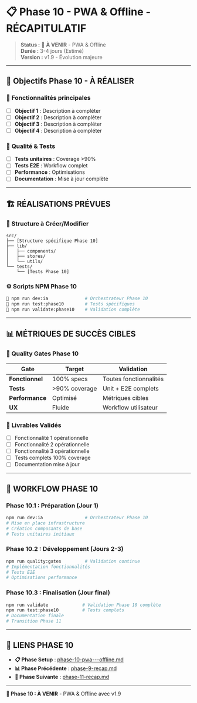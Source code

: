 # 📋 Phase 10 - PWA & Offline - RÉCAPITULATIF

> **Status :** 🔄 **À VENIR** - PWA & Offline  
> **Durée :** 3-4 jours (Estimé)  
> **Version :** v1.9 - Évolution majeure

---

## 🎯 **Objectifs Phase 10 - À RÉALISER**

### 🎯 **Fonctionnalités principales**

- [ ] **Objectif 1** : Description à compléter
- [ ] **Objectif 2** : Description à compléter
- [ ] **Objectif 3** : Description à compléter
- [ ] **Objectif 4** : Description à compléter

### 🎯 **Qualité & Tests**

- [ ] **Tests unitaires** : Coverage >90%
- [ ] **Tests E2E** : Workflow complet
- [ ] **Performance** : Optimisations
- [ ] **Documentation** : Mise à jour complète

---

## 🏗️ **RÉALISATIONS PRÉVUES**

### **📁 Structure à Créer/Modifier**

```
src/
├── [Structure spécifique Phase 10]
├── lib/
│   ├── components/
│   ├── stores/
│   └── utils/
└── tests/
    └── [Tests Phase 10]
```

### **⚙️ Scripts NPM Phase 10**

```bash
🎯 npm run dev:ia              # Orchestrateur Phase 10
🎯 npm run test:phase10        # Tests spécifiques
🎯 npm run validate:phase10    # Validation complète
```

---

## 📊 **MÉTRIQUES DE SUCCÈS CIBLES**

### **🎯 Quality Gates Phase 10**

| Gate            | Target        | Validation             |
| --------------- | ------------- | ---------------------- |
| **Fonctionnel** | 100% specs    | Toutes fonctionnalités |
| **Tests**       | >90% coverage | Unit + E2E complets    |
| **Performance** | Optimisé      | Métriques cibles       |
| **UX**          | Fluide        | Workflow utilisateur   |

### **🎯 Livrables Validés**

- [ ] Fonctionnalité 1 opérationnelle
- [ ] Fonctionnalité 2 opérationnelle
- [ ] Fonctionnalité 3 opérationnelle
- [ ] Tests complets 100% coverage
- [ ] Documentation mise à jour

---

## 🔄 **WORKFLOW PHASE 10**

### **Phase 10.1 : Préparation (Jour 1)**

```bash
npm run dev:ia                # Orchestrateur Phase 10
# Mise en place infrastructure
# Création composants de base
# Tests unitaires initiaux
```

### **Phase 10.2 : Développement (Jours 2-3)**

```bash
npm run quality:gates         # Validation continue
# Implémentation fonctionnalités
# Tests E2E
# Optimisations performance
```

### **Phase 10.3 : Finalisation (Jour final)**

```bash
npm run validate             # Validation Phase 10 complète
npm run test:phase10         # Tests complets
# Documentation finale
# Transition Phase 11
```

---

## 🔗 **LIENS PHASE 10**

- **📋 Phase Setup** : [phase-10-pwa---offline.md](./phase-10-pwa---offline.md)
- **📊 Phase Précédente** : [phase-9-recap.md](./phase-9-recap.md)
- **🔄 Phase Suivante** : [phase-11-recap.md](./phase-11-recap.md)

---

**🎯 Phase 10 : À VENIR** - PWA & Offline avec v1.9
